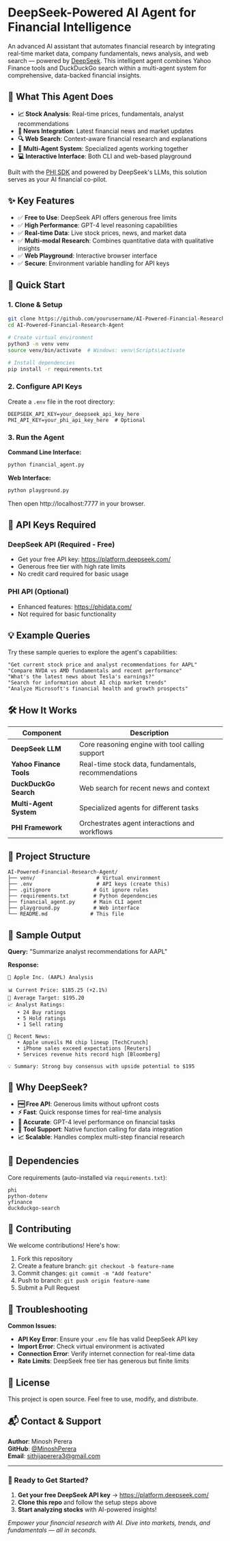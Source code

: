 # DeepSeek-Powered AI Agent for Financial Intelligence

An advanced AI assistant that automates financial research by integrating real-time market data, company fundamentals, news analysis, and web search — powered by [DeepSeek](https://platform.deepseek.com/). This intelligent agent combines Yahoo Finance tools and DuckDuckGo search within a multi-agent system for comprehensive, data-backed financial insights.

## 🎯 What This Agent Does

- **📈 Stock Analysis**: Real-time prices, fundamentals, analyst recommendations
- **📰 News Integration**: Latest financial news and market updates  
- **🔍 Web Search**: Context-aware financial research and explanations
- **🤝 Multi-Agent System**: Specialized agents working together
- **💻 Interactive Interface**: Both CLI and web-based playground

Built with the [PHI SDK](https://github.com/phidatahq/phidata) and powered by DeepSeek's LLMs, this solution serves as your AI financial co-pilot.

## ✨ Key Features

- ✅ **Free to Use**: DeepSeek API offers generous free limits
- ✅ **High Performance**: GPT-4 level reasoning capabilities
- ✅ **Real-time Data**: Live stock prices, news, and market data
- ✅ **Multi-modal Research**: Combines quantitative data with qualitative insights
- ✅ **Web Playground**: Interactive browser interface
- ✅ **Secure**: Environment variable handling for API keys

## 🚀 Quick Start

### 1. Clone & Setup
```bash
git clone https://github.com/yourusername/AI-Powered-Financial-Research-Agent.git
cd AI-Powered-Financial-Research-Agent

# Create virtual environment
python3 -m venv venv
source venv/bin/activate  # Windows: venv\Scripts\activate

# Install dependencies
pip install -r requirements.txt
```

### 2. Configure API Keys
Create a `.env` file in the root directory:
```env
DEEPSEEK_API_KEY=your_deepseek_api_key_here
PHI_API_KEY=your_phi_api_key_here  # Optional
```

### 3. Run the Agent
**Command Line Interface:**
```bash
python financial_agent.py
```

**Web Interface:**
```bash
python playground.py
```
Then open http://localhost:7777 in your browser.

## 🔑 API Keys Required

### DeepSeek API (Required - Free)
- Get your free API key: https://platform.deepseek.com/
- Generous free tier with high rate limits
- No credit card required for basic usage

### PHI API (Optional)
- Enhanced features: https://phidata.com/
- Not required for basic functionality

## 💡 Example Queries

Try these sample queries to explore the agent's capabilities:

```
"Get current stock price and analyst recommendations for AAPL"
"Compare NVDA vs AMD fundamentals and recent performance"
"What's the latest news about Tesla's earnings?"
"Search for information about AI chip market trends"
"Analyze Microsoft's financial health and growth prospects"
```

## 🛠️ How It Works

| Component | Description |
|-----------|-------------|
| **DeepSeek LLM** | Core reasoning engine with tool calling support |
| **Yahoo Finance Tools** | Real-time stock data, fundamentals, recommendations |
| **DuckDuckGo Search** | Web search for recent news and context |
| **Multi-Agent System** | Specialized agents for different tasks |
| **PHI Framework** | Orchestrates agent interactions and workflows |

## 📁 Project Structure

```
AI-Powered-Financial-Research-Agent/
├── venv/                    # Virtual environment
├── .env                     # API keys (create this)
├── .gitignore              # Git ignore rules
├── requirements.txt        # Python dependencies
├── financial_agent.py      # Main CLI agent
├── playground.py           # Web interface
└── README.md              # This file
```

## 🎨 Sample Output

**Query:** "Summarize analyst recommendations for AAPL"

**Response:**
```
🍎 Apple Inc. (AAPL) Analysis

📊 Current Price: $185.25 (+2.1%)
🎯 Average Target: $195.20
📈 Analyst Ratings:
   • 24 Buy ratings
   • 5 Hold ratings  
   • 1 Sell rating

📰 Recent News:
   • Apple unveils M4 chip lineup [TechCrunch]
   • iPhone sales exceed expectations [Reuters]
   • Services revenue hits record high [Bloomberg]

💡 Summary: Strong buy consensus with upside potential to $195
```

## 🧠 Why DeepSeek?

- **🆓 Free API**: Generous limits without upfront costs
- **⚡ Fast**: Quick response times for real-time analysis  
- **🎯 Accurate**: GPT-4 level performance on financial tasks
- **🔧 Tool Support**: Native function calling for data integration
- **📈 Scalable**: Handles complex multi-step financial research

## 🔧 Dependencies

Core requirements (auto-installed via `requirements.txt`):
```
phi
python-dotenv
yfinance
duckduckgo-search
```

## 🤝 Contributing

We welcome contributions! Here's how:

1. Fork this repository
2. Create a feature branch: `git checkout -b feature-name`
3. Commit changes: `git commit -m "Add feature"`
4. Push to branch: `git push origin feature-name`
5. Submit a Pull Request

## 🐛 Troubleshooting

**Common Issues:**

- **API Key Error**: Ensure your `.env` file has valid DeepSeek API key
- **Import Error**: Check virtual environment is activated
- **Connection Error**: Verify internet connection for real-time data
- **Rate Limits**: DeepSeek free tier has generous but finite limits

## 📄 License

This project is open source. Feel free to use, modify, and distribute.

## 📬 Contact & Support

**Author**: Minosh Perera  
**GitHub**: [@MinoshPerera](https://github.com/MinoshPerera/)  
**Email**: sithijaperera3@gmail.com

---

### 🚀 Ready to Get Started?

1. **Get your free DeepSeek API key** → https://platform.deepseek.com/
2. **Clone this repo** and follow the setup steps above
3. **Start analyzing stocks** with AI-powered insights!

*Empower your financial research with AI. Dive into markets, trends, and fundamentals — all in seconds.*
